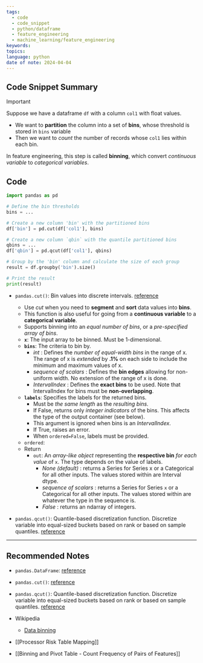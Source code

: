 ```yaml
---
tags:
  - code
  - code_snippet
  - python/dataframe
  - feature_engineering
  - machine_learning/feature_engineering
keywords: 
topics: 
language: python
date of note: 2024-04-04
---
```


## Code Snippet Summary

>[!important]
>Suppose we have a dataframe `df` with a column `col1` with float values. 
>- We want to **partition** the column into a set of **bins**, whose threshold is stored in `bins` variable
>- Then we want to *count* the number of records whose `col1` lies within each bin.
>
>In feature engineering, this step is called **binning**, which convert *continuous variable* to *categorical variables*. 

## Code

```python
import pandas as pd

# Define the bin thresholds
bins = ...

# Create a new column 'bin' with the partitioned bins
df['bin'] = pd.cut(df['col1'], bins)

# Create a new column `qbin` with the quantile partitioned bins
qbins = ...
df['qbin'] = pd.qcut(df['col1'], qbins)

# Group by the 'bin' column and calculate the size of each group
result = df.groupby('bin').size()

# Print the result
print(result)
```

- `pandas.cut()`: Bin values into discrete intervals. [reference](https://pandas.pydata.org/pandas-docs/stable/reference/api/pandas.cut.html#pandas.cut)
	- Use *cut* when you need to **segment** and **sort** data values into **bins**. 
	- This function is also useful for going from a **continuous variable** to a **categorical variable**. 
	- Supports binning into an *equal number of bins*, or a *pre-specified array of bins*.
	- **`x`**: The input array to be binned. Must be 1-dimensional.
	- **`bins`**: The criteria to bin by.
		- *int* : Defines the *number of equal-width bins* in the range of x. The range of x is *extended* by **.1%** on each side to include the minimum and maximum values of x.
		- *sequence of scalars* : Defines the **bin edges** allowing for non-uniform width. No extension of the range of x is done.
		- *IntervalIndex* : Defines the **exact bins** to be used. Note that IntervalIndex for bins must be **non-overlapping**.
	- **`labels`**: Specifies the labels for the returned bins. 
		- Must be *the same length* as the *resulting bins*. 
		- If False, returns only *integer indicators* of the bins. This affects the type of the output container (see below). 
		- This argument is ignored when bins is an *IntervalIndex*. 
		- If True, raises an error. 
		- When `ordered=False`, labels must be provided.
	- `ordered`:
	- Return 
		- `out`: An *array-like object* representing the **respective bin** *for each value* of `x`. The type depends on the value of labels.
			- *None (default)* : returns a Series for Series x or a Categorical for all other inputs. The values stored within are Interval dtype.
			- *sequence of scalars* : returns a Series for Series `x` or a Categorical for all other inputs. The values stored within are whatever the type in the sequence is.
			- *False* : returns an ndarray of integers.
			  
- `pandas.qcut()`: Quantile-based discretization function. Discretize variable into equal-sized buckets based on rank or based on sample quantiles.  [reference](https://pandas.pydata.org/pandas-docs/stable/reference/api/pandas.qcut.html#pandas.qcut)

-----------
##  Recommended Notes

- `pandas.DataFrame`: [reference](https://pandas.pydata.org/pandas-docs/stable/reference/frame.html)
- `pandas.cut()`: [reference](https://pandas.pydata.org/pandas-docs/stable/reference/api/pandas.cut.html#pandas.cut)
- `pandas.qcut()`: Quantile-based discretization function. Discretize variable into equal-sized buckets based on rank or based on sample quantiles.  [reference](https://pandas.pydata.org/pandas-docs/stable/reference/api/pandas.qcut.html#pandas.qcut)

- Wikipedia
	- [Data binning](https://en.wikipedia.org/wiki/Data_binning)

- [[Processor Risk Table Mapping]]
- [[Binning and Pivot Table - Count Frequency of Pairs of Features]]